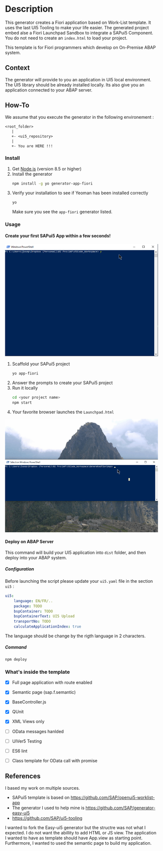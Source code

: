 # Description
This generator creates a Fiori application based on Work-List template. It uses the last UI5 Tooling to make your life easier. The generated project embed alse a Fiori Launchpad Sandbox to integrate a SAPui5 Component. You do not need to create an `index.html` to load your project.

This template is for Fiori programmers which develop on On-Premise ABAP system.

## Context
The generator will provide to you an application in UI5 local environment. The UI5 library should be already installed locally. Its also give you an application connected to your ABAP server.

## How-To
We assume that you execute the generator in the following environement :
```
<root_folder>
   |
   +- <ui5_repository>
   |
   +- You are HERE !!!
```
### Install
1. Get [Node.js](https://nodejs.org/en/download/) (version 8.5 or higher)
2. Install the generator
    ```sh
    npm install -g yo generator-app-fiori
    ```
3. Verify your installation to see if Yeoman has been installed correctly
    ```sh
    yo
    ```
	Make sure you see the `app-fiori` generator listed.
### Usage
#### Create your first SAPui5 App within a few seconds!
![Installation](./doc/installation.gif)

1. Scaffold your SAPui5 project
    ```sh
    yo app-fiori
    ```
2. Answer the prompts to create your SAPui5 project
3. Run it locally
    ```sh
    cd <your project name>
    npm start
    ```
4. Your favorite browser launches the `Launchpad.html`

![Installation](./doc/launch.gif)

#### Deploy on ABAP Server
This command will build your UI5 application into `dist` folder, and then deploy into your ABAP system.
##### Configuration
Before launching the script please update your `ui5.yaml` file in the section `ui5` :
```yaml
ui5:
    language: EN/FR/..
    package: TODO
    bspContainer: TODO
    bspContainerText: UI5 Upload
    transportNo: TODO
    calculateApplicationIndex: true
```
The language should be change by the rigth language in 2 characters.
##### Command

 ```sh
npm deploy
```

### What's inside the template
- [X] Full page application with route enabled
- [X] Semantic page (sap.f.semantic)
- [X] BaseController.js
- [X] QUnit
- [X] XML Views only
- [ ] OData messages hanlded
- [ ] UIVer5 Testing
- [ ] ES6 lint
- [ ] Class template for OData call with promise


## References
I based my work on multiple sources. 
- SAPui5 template is based on https://github.com/SAP/openui5-worklist-app
- The generator I used to help mine is https://github.com/SAP/generator-easy-ui5
- https://github.com/SAP/ui5-tooling

I wanted to fork the Easy-ui5 generator but the structre was not what I expected. I do not want the abillity to add HTML or JS view. The application I wanted to have as template should have App.view as starting point. Furthermore, I wanted to used the semantic page to build my application.
